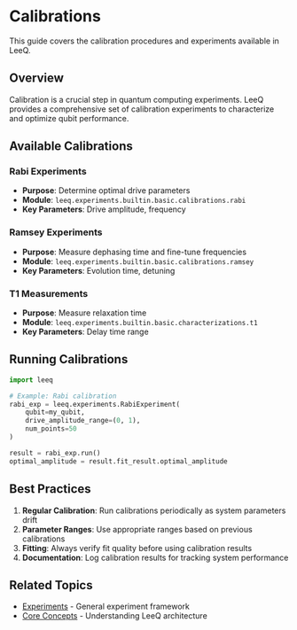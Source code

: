 # Calibrations

This guide covers the calibration procedures and experiments available in LeeQ.

## Overview

Calibration is a crucial step in quantum computing experiments. LeeQ provides a comprehensive set of calibration experiments to characterize and optimize qubit performance.

## Available Calibrations

### Rabi Experiments
- **Purpose**: Determine optimal drive parameters
- **Module**: `leeq.experiments.builtin.basic.calibrations.rabi`
- **Key Parameters**: Drive amplitude, frequency

### Ramsey Experiments  
- **Purpose**: Measure dephasing time and fine-tune frequencies
- **Module**: `leeq.experiments.builtin.basic.calibrations.ramsey`
- **Key Parameters**: Evolution time, detuning

### T1 Measurements
- **Purpose**: Measure relaxation time
- **Module**: `leeq.experiments.builtin.basic.characterizations.t1`
- **Key Parameters**: Delay time range

## Running Calibrations

```python
import leeq

# Example: Rabi calibration
rabi_exp = leeq.experiments.RabiExperiment(
    qubit=my_qubit,
    drive_amplitude_range=(0, 1),
    num_points=50
)

result = rabi_exp.run()
optimal_amplitude = result.fit_result.optimal_amplitude
```

## Best Practices

1. **Regular Calibration**: Run calibrations periodically as system parameters drift
2. **Parameter Ranges**: Use appropriate ranges based on previous calibrations
3. **Fitting**: Always verify fit quality before using calibration results
4. **Documentation**: Log calibration results for tracking system performance

## Related Topics

- [Experiments](experiments.md) - General experiment framework
- [Core Concepts](concepts.md) - Understanding LeeQ architecture